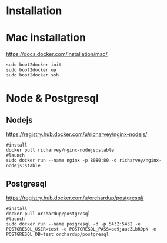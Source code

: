 Installation
==================

# Mac installation

https://docs.docker.com/installation/mac/

```shell
sudo boot2docker init
sudo boot2docker up
sudo boot2docker ssh
```

# Node & Postgresql

## Nodejs

https://registry.hub.docker.com/u/richarvey/nginx-nodejs/

```shell
#install
docker pull richarvey/nginx-nodejs:stable
#launch
sudo docker run --name nginx -p 8080:80 -d richarvey/nginx-nodejs:stable
```

## Postgresql

https://registry.hub.docker.com/u/orchardup/postgresql/

```shell
#install
docker pull orchardup/postgresql
#launch
sudo docker run --name posgresql -d -p 5432:5432 -e POSTGRESQL_USER=test -e POSTGRESQL_PASS=oe9jaacZLbR9pN -e POSTGRESQL_DB=test orchardup/postgresql

```
